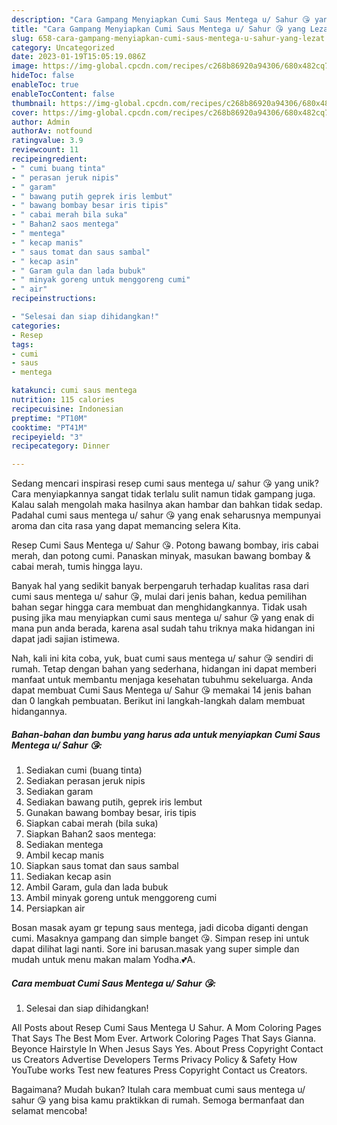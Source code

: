 ```yaml
---
description: "Cara Gampang Menyiapkan Cumi Saus Mentega u/ Sahur 😘 yang Lezat"
title: "Cara Gampang Menyiapkan Cumi Saus Mentega u/ Sahur 😘 yang Lezat"
slug: 658-cara-gampang-menyiapkan-cumi-saus-mentega-u-sahur-yang-lezat
category: Uncategorized
date: 2023-01-19T15:05:19.086Z
image: https://img-global.cpcdn.com/recipes/c268b86920a94306/680x482cq70/cumi-saus-mentega-u-sahur-foto-resep-utama.jpg
hideToc: false
enableToc: true
enableTocContent: false
thumbnail: https://img-global.cpcdn.com/recipes/c268b86920a94306/680x482cq70/cumi-saus-mentega-u-sahur-foto-resep-utama.jpg
cover: https://img-global.cpcdn.com/recipes/c268b86920a94306/680x482cq70/cumi-saus-mentega-u-sahur-foto-resep-utama.jpg
author: Admin
authorAv: notfound
ratingvalue: 3.9
reviewcount: 11
recipeingredient:
- " cumi buang tinta"
- " perasan jeruk nipis"
- " garam"
- " bawang putih geprek iris lembut"
- " bawang bombay besar iris tipis"
- " cabai merah bila suka"
- " Bahan2 saos mentega"
- " mentega"
- " kecap manis"
- " saus tomat dan saus sambal"
- " kecap asin"
- " Garam gula dan lada bubuk"
- " minyak goreng untuk menggoreng cumi"
- " air"
recipeinstructions:

- "Selesai dan siap dihidangkan!"
categories:
- Resep
tags:
- cumi
- saus
- mentega

katakunci: cumi saus mentega 
nutrition: 115 calories
recipecuisine: Indonesian
preptime: "PT10M"
cooktime: "PT41M"
recipeyield: "3"
recipecategory: Dinner

---
```





Sedang mencari inspirasi resep cumi saus mentega u/ sahur 😘 yang unik? Cara menyiapkannya sangat tidak terlalu sulit namun tidak gampang juga. Kalau salah mengolah maka hasilnya akan hambar dan bahkan tidak sedap. Padahal cumi saus mentega u/ sahur 😘 yang enak seharusnya mempunyai aroma dan cita rasa yang dapat memancing selera Kita.





Resep Cumi Saus Mentega u/ Sahur 😘. Potong bawang bombay, iris cabai merah, dan potong cumi. Panaskan minyak, masukan bawang bombay &amp; cabai merah, tumis hingga layu.

Banyak hal yang sedikit banyak berpengaruh terhadap kualitas rasa dari cumi saus mentega u/ sahur 😘, mulai dari jenis bahan, kedua pemilihan bahan segar hingga cara membuat dan menghidangkannya. Tidak usah pusing jika mau menyiapkan cumi saus mentega u/ sahur 😘 yang enak di mana pun anda berada, karena asal sudah tahu triknya maka hidangan ini dapat jadi sajian istimewa.






Nah, kali ini kita coba, yuk, buat cumi saus mentega u/ sahur 😘 sendiri di rumah. Tetap dengan bahan yang sederhana, hidangan ini dapat memberi manfaat untuk membantu menjaga kesehatan tubuhmu sekeluarga. Anda dapat membuat Cumi Saus Mentega u/ Sahur 😘 memakai 14 jenis bahan dan 0 langkah pembuatan. Berikut ini langkah-langkah dalam membuat hidangannya.

<!--inarticleads1-->

##### Bahan-bahan dan bumbu yang harus ada untuk menyiapkan Cumi Saus Mentega u/ Sahur 😘:

1. Sediakan  cumi (buang tinta)
1. Sediakan  perasan jeruk nipis
1. Sediakan  garam
1. Sediakan  bawang putih, geprek iris lembut
1. Gunakan  bawang bombay besar, iris tipis
1. Siapkan  cabai merah (bila suka)
1. Siapkan  Bahan2 saos mentega:
1. Sediakan  mentega
1. Ambil  kecap manis
1. Siapkan  saus tomat dan saus sambal
1. Sediakan  kecap asin
1. Ambil  Garam, gula dan lada bubuk
1. Ambil  minyak goreng untuk menggoreng cumi
1. Persiapkan  air


Bosan masak ayam gr tepung saus mentega, jadi dicoba diganti dengan cumi. Masaknya gampang dan simple banget 😘. Simpan resep ini untuk dapat dilihat lagi nanti. Sore ini barusan.masak yang super simple dan mudah untuk menu makan malam Yodha.💕A. 

<!--inarticleads2-->

##### Cara membuat Cumi Saus Mentega u/ Sahur 😘:


1. Selesai dan siap dihidangkan!

All Posts about Resep Cumi Saus Mentega U Sahur. A Mom Coloring Pages That Says The Best Mom Ever. Artwork Coloring Pages That Says Gianna. Beyonce Hairstyle In When Jesus Says Yes. About Press Copyright Contact us Creators Advertise Developers Terms Privacy Policy &amp; Safety How YouTube works Test new features Press Copyright Contact us Creators. 

Bagaimana? Mudah bukan? Itulah cara membuat cumi saus mentega u/ sahur 😘 yang bisa kamu praktikkan di rumah. Semoga bermanfaat dan selamat mencoba!
